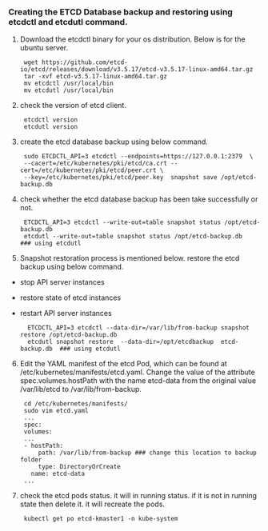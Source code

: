 ### Creating the ETCD Database backup and restoring using etcdctl and etcdutl command.  
1. Download the etcdctl binary for your os distribution. Below is for the ubuntu server.

		wget https://github.com/etcd-io/etcd/releases/download/v3.5.17/etcd-v3.5.17-linux-amd64.tar.gz
		tar -xvf etcd-v3.5.17-linux-amd64.tar.gz
		mv etcdctl /usr/local/bin
		mv etcdutl /usr/local/bin

2. check the version of etcd client.

		etcdctl version
		etcdutl version

3. create the etcd database backup using below command. 

		sudo ETCDCTL_API=3 etcdctl --endpoints=https://127.0.0.1:2379  \
		--cacert=/etc/kubernetes/pki/etcd/ca.crt --cert=/etc/kubernetes/pki/etcd/peer.crt \
		--key=/etc/kubernetes/pki/etcd/peer.key  snapshot save /opt/etcd-backup.db

4. check whether the etcd database backup has been take successfully or not.

		ETCDCTL_API=3 etcdctl --write-out=table snapshot status /opt/etcd-backup.db
		etcdutl --write-out=table snapshot status /opt/etcd-backup.db    ### using etcdutl 

5. Snapshot restoration process is mentioned below. restore the etcd backup using below command. 

- stop API server instances
- restore state of etcd instances
- restart API server instances

		ETCDCTL_API=3 etcdctl --data-dir=/var/lib/from-backup snapshot restore /opt/etcd-backup.db
		etcdutl snapshot restore  --data-dir=/opt/etcdbackup  etcd-backup.db  ### using etcdutl 

6. Edit the YAML manifest of the etcd Pod, which can be found at /etc/kubernetes/manifests/etcd.yaml. Change the value of the attribute spec.volumes.hostPath with the name etcd-data from the original value /var/lib/etcd to /var/lib/from-backup. 

		cd /etc/kubernetes/manifests/
		sudo vim etcd.yaml
		...
		spec:
		volumes:
		...
		- hostPath:
		    path: /var/lib/from-backup ### change this location to backup folder
		    type: DirectoryOrCreate
		  name: etcd-data
		...

7. check the etcd pods status. it will in running status. if it is not in running state then delete it. it will recreate the pods. 

		kubectl get po etcd-kmaster1 -n kube-system

